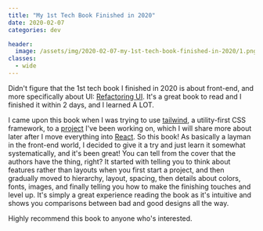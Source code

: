 ```yaml
---
title: "My 1st Tech Book Finished in 2020"
date: 2020-02-07
categories: dev

header:
  image: /assets/img/2020-02-07-my-1st-tech-book-finished-in-2020/1.png
classes:
  - wide
---
```


Didn't figure that the 1st tech book I finished in 2020 is about front-end, and more specifically about UI: [Refactoring UI](https://refactoringui.com/book/). It's a great book to read and I finished it within 2 days, and I learned A LOT.

I came upon this book when I was trying to use [tailwind](https://tailwindcss.com/), a utility-first CSS framework, to a [project](https://github.com/estepona/douban.fm-electron) I've been working on, which I will share more about later after I move everything into [React](https://reactjs.org/). So this book! As basically a layman in the front-end world, I decided to give it a try and just learn it somewhat systematically, and it's been great! You can tell from the cover that the authors have the thing, right? It started with telling you to think about features rather than layouts when you first start a project, and then gradually moved to hierarchy, layout, spacing, then details about colors, fonts, images, and finally telling you how to make the finishing touches and level up. It's simply a great experience reading the book as it's intuitive and shows you comparisons between bad and good designs all the way.

Highly recommend this book to anyone who's interested.
